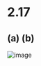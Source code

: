 # 2.17
## (a) (b)

![image](https://github.com/user-attachments/assets/d546591e-87df-4a7d-9982-56abddab735b)


